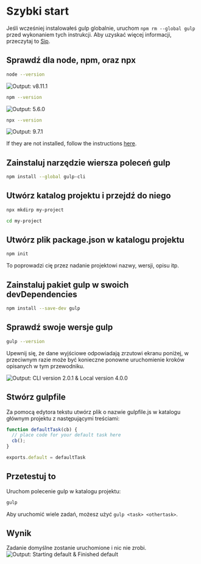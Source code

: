# Szybki start

Jeśli wcześniej instalowałeś gulp globalnie, uruchom `npm rm --global gulp` przed wykonaniem tych instrukcji. Aby uzyskać więcej informacji, przeczytaj to [Sip][sip-article].

## Sprawdź dla node, npm, oraz npx
```sh
node --version
```
![Output: v8.11.1][img-node-version-command]
```sh
npm --version
```
![Output: 5.6.0][img-npm-version-command]
```sh
npx --version
```
![Output: 9.7.1][img-npx-version-command]

If they are not installed, follow the instructions [here][node-install].

## Zainstaluj narzędzie wiersza poleceń gulp
```sh
npm install --global gulp-cli
```


## Utwórz katalog projektu i przejdź do niego
```sh
npx mkdirp my-project
```
```sh
cd my-project
```

## Utwórz plik package.json w katalogu projektu
```sh
npm init
```

To poprowadzi cię przez nadanie projektowi nazwy, wersji, opisu itp.

## Zainstaluj pakiet gulp w swoich devDependencies
```sh
npm install --save-dev gulp
```

## Sprawdź swoje wersje gulp

```sh
gulp --version
```

Upewnij się, że dane wyjściowe odpowiadają zrzutowi ekranu poniżej, w przeciwnym razie może być konieczne ponowne uruchomienie kroków opisanych w tym przewodniku.

![Output: CLI version 2.0.1 & Local version 4.0.0][img-gulp-version-command]

## Stwórz gulpfile
Za pomocą edytora tekstu utwórz plik o nazwie gulpfile.js w katalogu głównym projektu z następującymi treściami:
```js
function defaultTask(cb) {
  // place code for your default task here
  cb();
}

exports.default = defaultTask
```

## Przetestuj to
Uruchom polecenie gulp w katalogu projektu:
```sh
gulp
```
Aby uruchomić wiele zadań, możesz użyć `gulp <task> <othertask>`.

## Wynik
Zadanie domyślne zostanie uruchomione i nic nie zrobi.
![Output: Starting default & Finished default][img-gulp-command]

[sip-article]: https://medium.com/gulpjs/gulp-sips-command-line-interface-e53411d4467
[node-install]: https://nodejs.org/en/
[img-node-version-command]: https://gulpjs.com/img/docs-node-version-command.png
[img-npm-version-command]: https://gulpjs.com/img/docs-npm-version-command.png
[img-npx-version-command]: https://gulpjs.com/img/docs-npx-version-command.png
[img-gulp-version-command]: https://gulpjs.com/img/docs-gulp-version-command.png
[img-gulp-command]: https://gulpjs.com/img/docs-gulp-command.png

